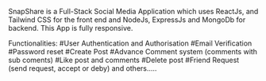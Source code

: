 SnapShare is a Full-Stack Social Media Application which uses  ReactJs, and Tailwind CSS for the front end and NodeJs, ExpressJs and MongoDb for backend. This App is fully responsive. 

Functionalities:
#User Authentication and Authorisation
#Email Verification
#Password reset
#Create Post
#Advance Comment system (comments with sub coments)
#Like post and comments
#Delete post
#Friend Request (send request, accept or deby) and others.....
